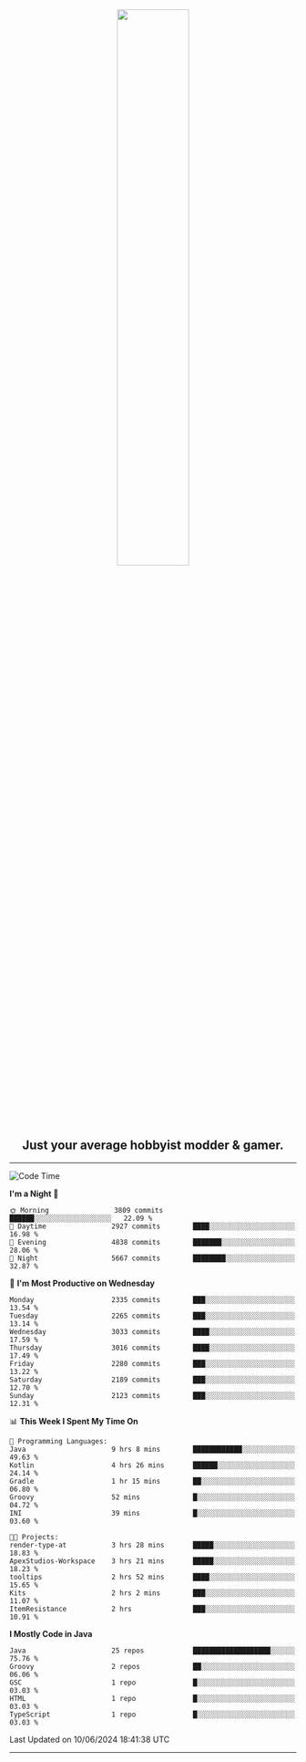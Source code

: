 <div align="center">
  <a href="https://apexmodder.xyz/"><img width="50%" height="50%" src="https://i.imgur.com/pc4HkGz.png"></a>
</div>
<h2 align="center">Just your average hobbyist modder & gamer.</h2>

---

<!--START_SECTION:waka-->
![Code Time](http://img.shields.io/badge/Code%20Time-1%2C214%20hrs%2038%20mins-blue)

**I'm a Night 🦉** 

```text
🌞 Morning                3809 commits        ██████░░░░░░░░░░░░░░░░░░░   22.09 % 
🌆 Daytime                2927 commits        ████░░░░░░░░░░░░░░░░░░░░░   16.98 % 
🌃 Evening                4838 commits        ███████░░░░░░░░░░░░░░░░░░   28.06 % 
🌙 Night                  5667 commits        ████████░░░░░░░░░░░░░░░░░   32.87 % 
```
📅 **I'm Most Productive on Wednesday** 

```text
Monday                   2335 commits        ███░░░░░░░░░░░░░░░░░░░░░░   13.54 % 
Tuesday                  2265 commits        ███░░░░░░░░░░░░░░░░░░░░░░   13.14 % 
Wednesday                3033 commits        ████░░░░░░░░░░░░░░░░░░░░░   17.59 % 
Thursday                 3016 commits        ████░░░░░░░░░░░░░░░░░░░░░   17.49 % 
Friday                   2280 commits        ███░░░░░░░░░░░░░░░░░░░░░░   13.22 % 
Saturday                 2189 commits        ███░░░░░░░░░░░░░░░░░░░░░░   12.70 % 
Sunday                   2123 commits        ███░░░░░░░░░░░░░░░░░░░░░░   12.31 % 
```


📊 **This Week I Spent My Time On** 

```text
💬 Programming Languages: 
Java                     9 hrs 8 mins        ████████████░░░░░░░░░░░░░   49.63 % 
Kotlin                   4 hrs 26 mins       ██████░░░░░░░░░░░░░░░░░░░   24.14 % 
Gradle                   1 hr 15 mins        ██░░░░░░░░░░░░░░░░░░░░░░░   06.80 % 
Groovy                   52 mins             █░░░░░░░░░░░░░░░░░░░░░░░░   04.72 % 
INI                      39 mins             █░░░░░░░░░░░░░░░░░░░░░░░░   03.60 % 

🐱‍💻 Projects: 
render-type-at           3 hrs 28 mins       █████░░░░░░░░░░░░░░░░░░░░   18.83 % 
ApexStudios-Workspace    3 hrs 21 mins       █████░░░░░░░░░░░░░░░░░░░░   18.23 % 
tooltips                 2 hrs 52 mins       ████░░░░░░░░░░░░░░░░░░░░░   15.65 % 
Kits                     2 hrs 2 mins        ███░░░░░░░░░░░░░░░░░░░░░░   11.07 % 
ItemResistance           2 hrs               ███░░░░░░░░░░░░░░░░░░░░░░   10.91 % 
```

**I Mostly Code in Java** 

```text
Java                     25 repos            ███████████████████░░░░░░   75.76 % 
Groovy                   2 repos             ██░░░░░░░░░░░░░░░░░░░░░░░   06.06 % 
GSC                      1 repo              █░░░░░░░░░░░░░░░░░░░░░░░░   03.03 % 
HTML                     1 repo              █░░░░░░░░░░░░░░░░░░░░░░░░   03.03 % 
TypeScript               1 repo              █░░░░░░░░░░░░░░░░░░░░░░░░   03.03 % 
```




 Last Updated on 10/06/2024 18:41:38 UTC
<!--END_SECTION:waka-->

---
